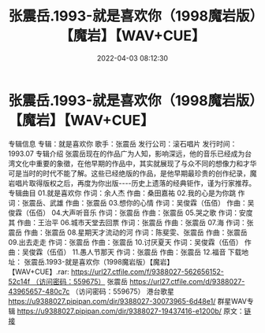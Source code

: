 ﻿---
title: 张震岳.1993-就是喜欢你（1998魔岩版）【魔岩】【WAV+CUE】
date: 2022-04-03 08:12:30
categories: WAV车载音乐、镜像
tags: 国语流行
---
# 张震岳.1993-就是喜欢你（1998魔岩版）【魔岩】【WAV+CUE】

专辑信息
专辑：就是喜欢你
歌手：张震岳
发行公司：滚石唱片
发行时间：1993.07
专辑介绍
张震岳现在的作品广为人知，影响深远，他的音乐已经成为台湾文化中重要的象徵，在他早期的作品中，其实就展现了与众不同的想像力和才华可是当时的时代不能了解。这些已经绝版的作品，是他早期最珍贵的创作纪录，魔岩唱片取得版权之后，再度为你出版----历史上遗落的经典钜作，谨为行家推荐。
专辑曲目
01.就是喜欢你 作词：余人杰
作曲：桑田嘉祐
02.我的心是为你跳 作词：张震岳、武雄
作曲：张震岳
03.想你的心情 作词：吴俊霖（伍佰）
作曲：吴俊霖（伍佰）
04.大声听音乐 作词：张震岳
作曲：张震岳
05.哭之歌 作词：安度其 作曲：王治平
06.城市天堂去回票 作词：张震岳
作曲：张震岳
07.海 作词：张震岳 作曲：张震岳
08.星期天才流动的河 作词：陈斐雯、张震岳
作曲：张震岳
09.出去走走 作词：张震岳 作曲：张震岳
10.讨厌夏天 作词：吴俊霖（伍佰）
作曲：吴俊霖（伍佰）
11.愚人节那天 作词：张震岳
作曲：张震岳
12.福音
下载地址：
张震岳.1993-就是喜欢你（1998魔岩版）【魔岩】【WAV+CUE】.rar: https://url27.ctfile.com/f/9388027-562656152-52c14f （访问密码：559675）
张震岳
https://url27.ctfile.com/d/9388027-43965657-480c7c
（访问密码：559675）
港台歌星
https://u9388027.pipipan.com/dir/9388027-30073965-6d48e1/
群星WAV专辑
https://u9388027.pipipan.com/dir/9388027-19437416-e1200b/
原文：[链接](https://blog.sina.com.cn/s/blog_1647c7e7601030whj.html)
